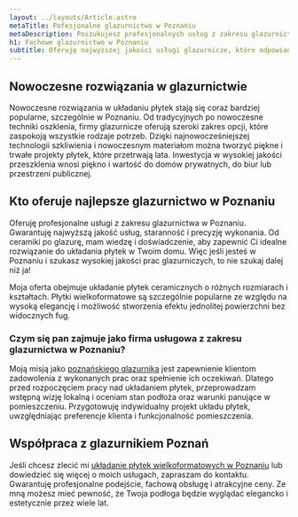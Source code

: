 ```yaml
---
layout: ../layouts/Article.astro
metaTitle: Pofesjonalne glazurnictwo w Poznaniu
metaDescription: Poszukujesz profesjonalnych usług z zakresu glazurnictwa? Poznań ma wielu specjalistów, a ja należę do najlepszych. Z zaangażowaniem podchodzę do każdego zlecenia. Oferuję układanie płytek ceramicznych o różnych rozmiarach i kształtach. Nie szukaj dłużej glazurnika w Poznaniu. Znalazłeś najlepszego.
h1: Fachowe glazurnictwo w Poznaniu
subtitle: Oferuję najwyższej jakości usługi glazurnicze, które odpowiadają najnowszym trendom i spełniają oczekiwania najbardziej wymagających klientów.
---
```

## Nowoczesne rozwiązania w glazurnictwie
Nowoczesne rozwiązania w układaniu płytek stają się coraz bardziej popularne, szczególnie w Poznaniu. Od tradycyjnych po nowoczesne techniki oszklenia, firmy glazurnicze oferują szeroki zakres opcji, które zaspokoją wszystkie rodzaje potrzeb. Dzięki najnowocześniejszej technologii szkliwienia i nowoczesnym materiałom można tworzyć piękne i trwałe projekty płytek, które przetrwają lata. Inwestycja w wysokiej jakości przeszklenia wnosi piękno i wartość do domów prywatnych, do biur lub przestrzeni publicznej.

## Kto oferuje najlepsze glazurnictwo w Poznaniu
Oferuję profesjonalne usługi z zakresu glazurnictwa w Poznaniu. Gwarantuję najwyższą jakość usług, staranność i precyzję wykonania. Od ceramiki po glazurę, mam wiedzę i doświadczenie, aby zapewnić Ci idealne rozwiązanie do układania płytek w Twoim domu. Więc jeśli jesteś w Poznaniu i szukasz wysokiej jakości prac glazurniczych, to nie szukaj dalej niż ja!

Moja oferta obejmuje układanie płytek ceramicznych o różnych rozmiarach i kształtach. Płytki wielkoformatowe są szczególnie popularne ze względu na wysoką elegancję i możliwość stworzenia efektu jednolitej powierzchni bez widocznych fug.

### Czym się pan zajmuje jako firma usługowa z zakresu glazurnictwa w Poznaniu?
Moją misją jako [poznańskiego glazurnika](/glazurnik-poznan) jest zapewnienie klientom zadowolenia z wykonanych prac oraz spełnienie ich oczekiwań. Dlatego przed rozpoczęciem pracy nad układaniem płytek, przeprowadzam wstępną wizję lokalną i oceniam stan podłoża oraz warunki panujące w pomieszczeniu. Przygotowuję indywidualny projekt układu płytek, uwzględniając preferencje klienta i funkcjonalność pomieszczenia.

## Współpraca z glazurnikiem Poznań
Jeśli chcesz zlecić mi [układanie płytek wielkoformatowych w Poznaniu](/montaz-plytek-wielkoformatowych-poznan) lub dowiedzieć się więcej o moich usługach, zapraszam do kontaktu. Gwarantuję profesjonalne podejście, fachową obsługę i atrakcyjne ceny. Ze mną możesz mieć pewność, że Twoja podłoga będzie wyglądać elegancko i estetycznie przez wiele lat.